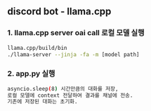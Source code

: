 ## discord bot - llama.cpp

### 1. llama.cpp server oai call 로컬 모델 실행
```bash
llama.cpp/build/bin
./llama-server --jinja -fa -m [model path]
```

### 2. app.py 실행
```bash
asyncio.sleep(8) 시간만큼의 대화를 저장,
로컬 모델에 context 전달하여 결과를 채널에 전송.
기존에 저장된 대화는 초기화.
```
